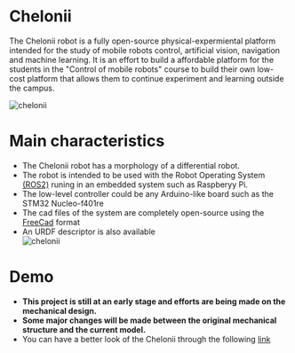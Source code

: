 # Chelonii

The Chelonii robot is a fully open-source physical-expermiental platform intended for the study of mobile robots control, artificial vision, navigation and machine learning. It is an effort to build a affordable platform for the students in the "Control of mobile robots" course to build their own low-cost platform that allows them to continue experiment and learning outside the campus. 

![chelonii](https://user-images.githubusercontent.com/107052856/199276993-6e3d782b-1bfc-4d0a-a100-88c98a269a7a.png)


# Main characteristics
- The Chelonii robot has a morphology of a differential robot. 
- The robot is intended to be used with the Robot Operating System [(ROS2)](https://docs.ros.org/en/humble/index.html) runing in an embedded system such as Raspberyy Pi.
- The low-level controller could be any Arduino-like board such as the STM32 Nucleo-f401re
- The cad files of the system are completely open-source using the [FreeCad](https://www.freecadweb.org/) format
- An URDF descriptor is also available<br>
![chelonii](https://user-images.githubusercontent.com/107052856/199279014-4d2aaa3e-d3a0-4e2c-a154-3214879023ad.gif)

# Demo
- **This project is still at an early stage and efforts are being made on the mechanical design.**
- **Some major changes will be made between the original mechanical structure and the current model.**
- You can have a better look of the Chelonii through the following [link](https://www.youtube.com/watch?v=fcQv88dr8ls)

